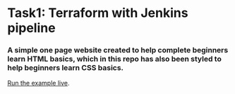# Task1: Terraform with Jenkins pipeline 
 
### A simple one page website created to help complete beginners learn HTML basics, which in this repo has also been styled to help beginners learn CSS basics.

[Run the example live](http://sanket3122.github.io/task1_cloud).
